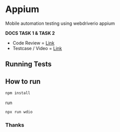 # Appium
Mobile automation testing using webdriverio appium

**DOCS TASK 1 & TASK 2**
* Code Review = [Link](https://github.com/galangekwyn/Appium)
* Testcase / Video = [Link](https://docs.google.com/spreadsheets/d/11ryUU_L-L6rzV_jQby0tBMFoI4DzGQnQDOtGQixqWT4/edit#gid=0)

## Running Tests

## How to run

```bash
npm install
```

run 
```bash
npx run wdio
```


### Thanks
